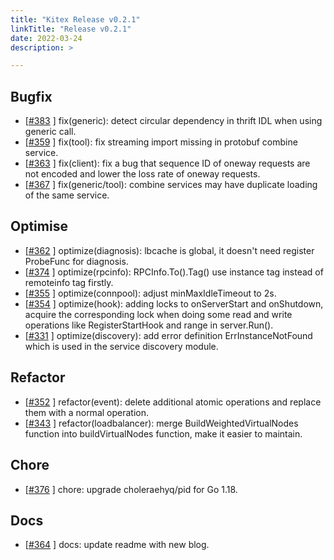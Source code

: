 ```yaml
---
title: "Kitex Release v0.2.1"
linkTitle: "Release v0.2.1"
date: 2022-03-24
description: >

---
```


## Bugfix

* [[#383](https://github.com/cloudwego/kitex/pull/383) ] fix(generic): detect circular dependency in thrift IDL when using generic call.
* [[#359](https://github.com/cloudwego/kitex/pull/359) ] fix(tool): fix streaming import missing in protobuf combine service.
* [[#363](https://github.com/cloudwego/kitex/pull/363) ] fix(client): fix a bug that sequence ID of oneway requests are not encoded and lower the loss rate of oneway requests.
* [[#367](https://github.com/cloudwego/kitex/pull/367) ] fix(generic/tool): combine services may have duplicate loading of the same service.

## Optimise

* [[#362](https://github.com/cloudwego/kitex/pull/362) ] optimize(diagnosis): lbcache is global, it doesn't need register ProbeFunc for diagnosis.
* [[#374](https://github.com/cloudwego/kitex/pull/374) ] optimize(rpcinfo): RPCInfo.To().Tag() use instance tag instead of remoteinfo tag firstly.
* [[#355](https://github.com/cloudwego/kitex/pull/355) ] optimize(connpool): adjust minMaxIdleTimeout to 2s.
* [[#354](https://github.com/cloudwego/kitex/pull/354) ] optimize(hook): adding locks to onServerStart and onShutdown, acquire the corresponding lock when doing some read and write operations like RegisterStartHook and range in server.Run().
* [[#331](https://github.com/cloudwego/kitex/pull/331) ] optimize(discovery): add error definition ErrInstanceNotFound which is used in the service discovery module.

## Refactor

* [[#352](https://github.com/cloudwego/kitex/pull/352) ] refactor(event): delete additional atomic operations and replace them with a normal operation.
* [[#343](https://github.com/cloudwego/kitex/pull/343) ] refactor(loadbalancer): merge BuildWeightedVirtualNodes function into buildVirtualNodes function, make it easier to maintain.

## Chore

* [[#376](https://github.com/cloudwego/kitex/pull/376) ] chore: upgrade choleraehyq/pid for Go 1.18.

## Docs

* [[#364](https://github.com/cloudwego/kitex/pull/364) ] docs: update readme with new blog.
